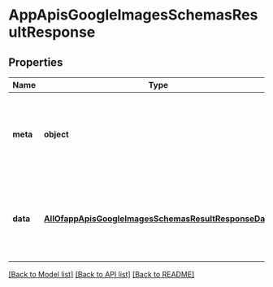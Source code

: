 # AppApisGoogleImagesSchemasResultResponse

## Properties
Name | Type | Description | Notes
------------ | ------------- | ------------- | -------------
**meta** | **object** | Meta information associated to the performed Google Images search. | 
**data** | [**AllOfappApisGoogleImagesSchemasResultResponseData**](AllOfappApisGoogleImagesSchemasResultResponseData.md) | The images data that we found from Google Images for your search query. | 

[[Back to Model list]](../README.md#documentation-for-models) [[Back to API list]](../README.md#documentation-for-api-endpoints) [[Back to README]](../README.md)

